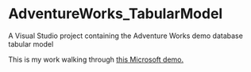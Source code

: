 # AdventureWorks_TabularModel
A Visual Studio project containing the Adventure Works demo database tabular model

This is my work walking through [this Microsoft demo.](https://docs.microsoft.com/en-us/analysis-services/tutorial-tabular-1400/as-adventure-works-tutorial?view=asallproducts-allversions)
